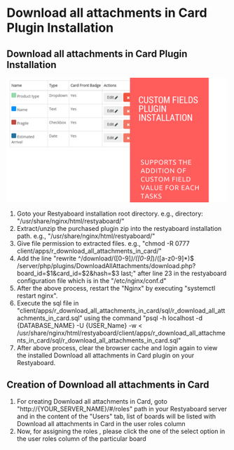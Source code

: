 # Download all attachments in Card Plugin Installation

## Download all attachments in Card Plugin Installation

[![How to configure Download all attachments in Card plugin](custom_field_installation.png)](http://www.youtube.com/watch?v=xCf4Thk3AmA)

1.  Goto your Restyaboard installation root directory. e.g., directory: "/usr/share/nginx/html/restyaboard/"
2.  Extract/unzip the purchased plugin zip into the restyaboard installation path. e.g., "/usr/share/nginx/html/restyaboard/"
3.  Give file permission to extracted files. e.g., "chmod -R 0777 client/apps/r_download_all_attachments_in_card/"
4.  Add the line "rewrite ^/download/([0-9]*)/([0-9]*)/([a-z0-9]*)$ /server/php/plugins/DownloadAllAttachments/download.php?board_id=$1&card_id=$2&hash=$3 last;" after line 23  in the restyaboard configuration file which is in the "/etc/nginx/conf.d"
5.  After the above process, restart the "Nginx" by executing "systemctl restart nginx". 
5.  Execute the sql file in "client/apps/r_download_all_attachments_in_card/sql/r_download_all_attachments_in_card.sql" using the command "psql -h localhost -d {DATABASE_NAME} -U {USER_Name} -w < /usr/share/nginx/html/restyaboard/client/apps/r_download_all_attachments_in_card/sql/r_download_all_attachments_in_card.sql"
6.  After above process, clear the browser cache and login again to view the installed Download all attachments in Card plugin on your Restyaboard.

## Creation of Download all attachments in Card

1.  For creating Download all attachments in Card, goto "http://{YOUR\_SERVER\_NAME}/#/roles" path in your Restyaboard server and in the content of the "Users" tab, list of boards will be listed with Download all attachments in Card in the user roles column
2.  Now, for assigning the roles , please click the one of the select option in the user roles column of the particular board